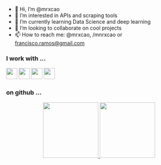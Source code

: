 - 👋 Hi, I’m @mrxcao
- 👀 I’m interested in APIs and scraping tools
- 🌱 I’m currently learning Data Science and deep learning
- 💞️ I’m looking to collaborate on cool projects
- 📫 How to reach me: @mrxcao, /mnrxcao or francisco.ramos@gmail.com

<div>
  <h3>I work with ...</h3>
  <img height="30em" src="https://cdn.jsdelivr.net/gh/devicons/devicon/icons/javascript/javascript-original.svg" />
  <img height="30em" src="https://cdn.jsdelivr.net/gh/devicons/devicon/icons/nodejs/nodejs-original.svg" />
  <img height="30em" src="https://cdn.jsdelivr.net/gh/devicons/devicon/icons/vuejs/vuejs-original.svg" />
  <img height="30em" src="https://cdn.jsdelivr.net/gh/devicons/devicon/icons/angularjs/angularjs-original.svg" />
</div>

<div>
  <h3>on github ...</h3>
  <div align="center">
    <a href="https://github.com/mrxcao">
    <img height="150em" src="https://github-readme-stats.vercel.app/api?username=mrxcao&show_icons=true&theme=dark&include_all_commits=true&count_private=true"/>
    <img height="150em" src="https://github-readme-stats.vercel.app/api/top-langs/?username=mrxcao&layout=compact&langs_count=7&theme=dark"/>
  </div>
</div>  

  <!--
[![Top Langs](https://github-readme-stats.vercel.app/api/top-langs/?username=mrxcao)](https://github.com/anuraghazra/github-readme-stats)
  -->
  
<!---
mrxcao/mrxcao is a ✨ special ✨ repository because its `README.md` (this file) appears on your GitHub profile.
You can click the Preview link to take a look at your changes.
--->
